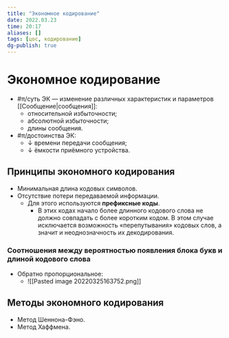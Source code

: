 ```yaml
---
title: "Экономное кодирование"
date: 2022.03.23
time: 20:17
aliases: []
tags: [цос, кодирование]
dg-publish: true
---
```


# Экономное кодирование

- #π/суть ЭК — изменение различных характеристик и параметров [[Сообщение|сообщения]]:
	- относительной избыточности;
	- абсолютной избыточности;
	- длины сообщения.
- #π/достоинства ЭК:
	- ↓ времени передачи сообщения;
	- ↓ ёмкости приёмного устройства.

## Принципы экономного кодирования

- Минимальная длина кодовых символов.
- Отсутствие потери передаваемой информации.
	- Для этого используются **префиксные коды**.
		- В этих кодах начало более длинного кодового слова не должно совпадать с более коротким кодом. В этом случае исключается возможность «перепутывания» кодовых слов, а значит и неоднозначность их декодирования.

### Соотношения между вероятностью появления блока букв и длиной кодового слова

- Обратно пропорциональное:
	- ![[Pasted image 20220325163752.png]]

## Методы экономного кодирования

- Метод Шеннона-Фэно.
- Метод Хаффмена.